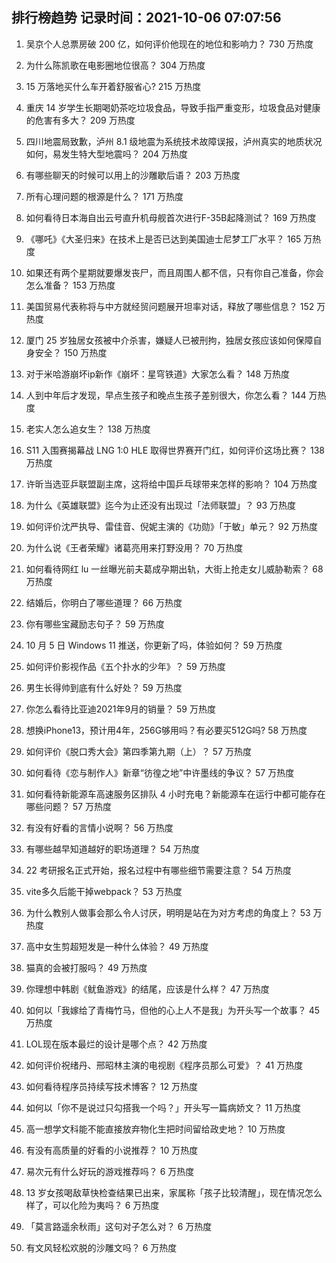 
## 排行榜趋势 记录时间：2021-10-06 07:07:56
  
  1. 吴京个人总票房破 200 亿，如何评价他现在的地位和影响力？ 730 万热度
    
  2. 为什么陈凯歌在电影圈地位很高？ 304 万热度
    
  3. 15 万落地买什么车开着舒服省心? 215 万热度
    
  4. 重庆 14 岁学生长期喝奶茶吃垃圾食品，导致手指严重变形，垃圾食品对健康的危害有多大？ 209 万热度
    
  5. 四川地震局致歉，泸州 8.1 级地震为系统技术故障误报，泸州真实的地质状况如何，易发生特大型地震吗？ 204 万热度
    
  6. 有哪些聊天的时候可以用上的沙雕歇后语？ 203 万热度
    
  7. 所有心理问题的根源是什么？ 171 万热度
    
  8. 如何看待日本海自出云号直升机母舰首次进行F-35B起降测试？ 169 万热度
    
  9. 《哪吒》《大圣归来》在技术上是否已达到美国迪士尼梦工厂水平？ 165 万热度
    
  10. 如果还有两个星期就要爆发丧尸，而且周围人都不信，只有你自己准备，你会怎么准备？ 153 万热度
    
  11. 美国贸易代表称将与中方就经贸问题展开坦率对话，释放了哪些信息？ 152 万热度
    
  12. 厦门 25 岁独居女孩被中介杀害，嫌疑人已被刑拘，独居女孩应该如何保障自身安全？ 150 万热度
    
  13. 对于米哈游崩坏ip新作《崩坏：星穹铁道》大家怎么看？ 148 万热度
    
  14. 人到中年后才发现，早点生孩子和晚点生孩子差别很大，你怎么看？ 144 万热度
    
  15. 老实人怎么追女生？ 138 万热度
    
  16. S11 入围赛揭幕战 LNG 1:0 HLE 取得世界赛开门红，如何评价这场比赛？ 138 万热度
    
  17. 许昕当选亚乒联盟副主席，这将给中国乒乓球带来怎样的影响？ 104 万热度
    
  18. 为什么《英雄联盟》迄今为止还没有出现过「法师联盟」？ 93 万热度
    
  19. 如何评价沈严执导、雷佳音、倪妮主演的《功勋》「于敏」单元？ 92 万热度
    
  20. 为什么说《王者荣耀》诸葛亮用来打野没用？ 70 万热度
    
  21. 如何看待网红 lu 一丝曝光前夫葛成孕期出轨，大街上抢走女儿威胁勒索？ 68 万热度
    
  22. 结婚后，你明白了哪些道理？ 66 万热度
    
  23. 你有哪些宝藏励志句子？ 59 万热度
    
  24. 10 月 5 日 Windows 11 推送，你更新了吗，体验如何？ 59 万热度
    
  25. 如何评价影视作品《五个扑水的少年》？ 59 万热度
    
  26. 男生长得帅到底有什么好处？ 59 万热度
    
  27. 你怎么看待比亚迪2021年9月的销量？ 59 万热度
    
  28. 想换iPhone13，预计用4年，256G够用吗？有必要买512G吗? 58 万热度
    
  29. 如何评价《脱口秀大会》第四季第九期（上）？ 57 万热度
    
  30. 如何看待《恋与制作人》新章“彷徨之地”中许墨线的争议？ 57 万热度
    
  31. 如何看待新能源车高速服务区排队 4 小时充电？新能源车在运行中都可能存在哪些问题？ 57 万热度
    
  32. 有没有好看的言情小说啊？ 56 万热度
    
  33. 有哪些越早知道越好的职场道理？ 54 万热度
    
  34. 22 考研报名正式开始，报名过程中有哪些细节需要注意？ 54 万热度
    
  35. vite多久后能干掉webpack？ 53 万热度
    
  36. 为什么教别人做事会那么令人讨厌，明明是站在为对方考虑的角度上？ 53 万热度
    
  37. 高中女生剪超短发是一种什么体验？ 49 万热度
    
  38. 猫真的会被打服吗？ 49 万热度
    
  39. 你理想中韩剧《鱿鱼游戏》的结尾，应该是什么样？ 47 万热度
    
  40. 如何以「我嫁给了青梅竹马，但他的心上人不是我」为开头写一个故事？ 45 万热度
    
  41. LOL现在版本最烂的设计是哪个点？ 42 万热度
    
  42. 如何评价祝绪丹、邢昭林主演的电视剧《程序员那么可爱》？ 41 万热度
    
  43. 如何看待程序员持续写技术博客？ 12 万热度
    
  44. 如何以「你不是说过只勾搭我一个吗？」开头写一篇病娇文？ 11 万热度
    
  45. 高一想学文科能不能直接放弃物化生把时间留给政史地？ 10 万热度
    
  46. 有没有高质量的好看的小说推荐？ 10 万热度
    
  47. 易次元有什么好玩的游戏推荐吗？ 6 万热度
    
  48. 13 岁女孩喝敌草快检查结果已出来，家属称「孩子比较清醒」，现在情况怎么样了，可以化险为夷吗？ 6 万热度
    
  49. 「莫言路遥余秋雨」这句对子怎么对？ 6 万热度
    
  50. 有文风轻松欢脱的沙雕文吗？ 6 万热度
    